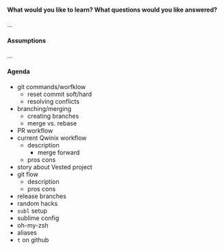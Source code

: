 #### What would you like to learn? What questions would you like answered?
...

#### Assumptions
...

#### Agenda
- git commands/worfklow
  - reset commit soft/hard
  - resolving conflicts
- branching/merging
  - creating branches
  - merge vs. rebase
- PR workflow
- current Qwinix workflow
  - description
    - merge forward
  - pros cons
- story about Vested project
- git flow
  - description
  - pros cons
- release branches
- random hacks
 - `subl` setup
 - sublime config
 - oh-my-zsh
 - aliases
 - `t` on github








